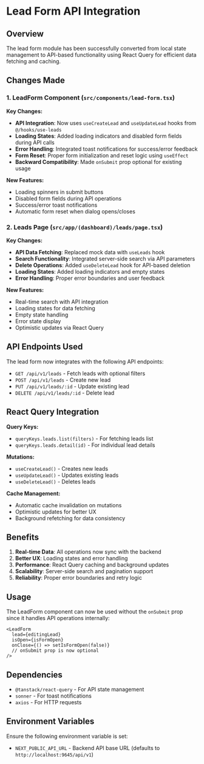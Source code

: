 # Lead Form API Integration

## Overview
The lead form module has been successfully converted from local state management to API-based functionality using React Query for efficient data fetching and caching.

## Changes Made

### 1. LeadForm Component (`src/components/lead-form.tsx`)

**Key Changes:**
- **API Integration**: Now uses `useCreateLead` and `useUpdateLead` hooks from `@/hooks/use-leads`
- **Loading States**: Added loading indicators and disabled form fields during API calls
- **Error Handling**: Integrated toast notifications for success/error feedback
- **Form Reset**: Proper form initialization and reset logic using `useEffect`
- **Backward Compatibility**: Made `onSubmit` prop optional for existing usage

**New Features:**
- Loading spinners in submit buttons
- Disabled form fields during API operations
- Success/error toast notifications
- Automatic form reset when dialog opens/closes

### 2. Leads Page (`src/app/(dashboard)/leads/page.tsx`)

**Key Changes:**
- **API Data Fetching**: Replaced mock data with `useLeads` hook
- **Search Functionality**: Integrated server-side search via API parameters
- **Delete Operations**: Added `useDeleteLead` hook for API-based deletion
- **Loading States**: Added loading indicators and empty states
- **Error Handling**: Proper error boundaries and user feedback

**New Features:**
- Real-time search with API integration
- Loading states for data fetching
- Empty state handling
- Error state display
- Optimistic updates via React Query

## API Endpoints Used

The lead form now integrates with the following API endpoints:

- `GET /api/v1/leads` - Fetch leads with optional filters
- `POST /api/v1/leads` - Create new lead
- `PUT /api/v1/leads/:id` - Update existing lead
- `DELETE /api/v1/leads/:id` - Delete lead

## React Query Integration

**Query Keys:**
- `queryKeys.leads.list(filters)` - For fetching leads list
- `queryKeys.leads.detail(id)` - For individual lead details

**Mutations:**
- `useCreateLead()` - Creates new leads
- `useUpdateLead()` - Updates existing leads
- `useDeleteLead()` - Deletes leads

**Cache Management:**
- Automatic cache invalidation on mutations
- Optimistic updates for better UX
- Background refetching for data consistency

## Benefits

1. **Real-time Data**: All operations now sync with the backend
2. **Better UX**: Loading states and error handling
3. **Performance**: React Query caching and background updates
4. **Scalability**: Server-side search and pagination support
5. **Reliability**: Proper error boundaries and retry logic

## Usage

The LeadForm component can now be used without the `onSubmit` prop since it handles API operations internally:

```tsx
<LeadForm
  lead={editingLead}
  isOpen={isFormOpen}
  onClose={() => setIsFormOpen(false)}
  // onSubmit prop is now optional
/>
```

## Dependencies

- `@tanstack/react-query` - For API state management
- `sonner` - For toast notifications
- `axios` - For HTTP requests

## Environment Variables

Ensure the following environment variable is set:
- `NEXT_PUBLIC_API_URL` - Backend API base URL (defaults to `http://localhost:9645/api/v1`) 